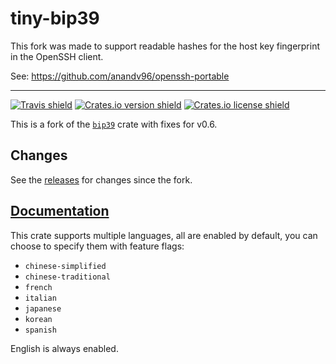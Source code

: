 # tiny-bip39

This fork was made to support readable hashes for the host key fingerprint in the OpenSSH client.

See: https://github.com/anandv96/openssh-portable

---

[![Travis shield](https://travis-ci.org/maciejhirsz/tiny-bip39.svg)](https://travis-ci.org/maciejhirsz/tiny-bip39.svg)
[![Crates.io version shield](https://img.shields.io/crates/v/tiny-bip39.svg)](https://crates.io/crates/tiny-bip39)
[![Crates.io license shield](https://img.shields.io/crates/l/tiny-bip39.svg)](https://crates.io/crates/tiny-bip39)

This is a fork of the [`bip39`](https://crates.io/crates/bip39) crate with fixes for v0.6.

## Changes

See the [releases](https://github.com/maciejhirsz/tiny-bip39/releases) for changes since the fork.

## [Documentation](https://docs.rs/tiny-bip39)

This crate supports multiple languages, all are enabled by default, you
can choose to specify them with feature flags:

+ `chinese-simplified`
+ `chinese-traditional`
+ `french`
+ `italian`
+ `japanese`
+ `korean`
+ `spanish`

English is always enabled.
